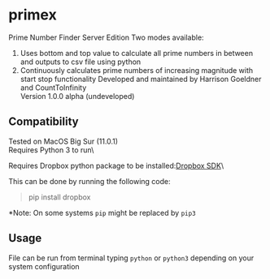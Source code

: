 # primex
Prime Number Finder Server Edition
Two modes available:
1. Uses bottom and top value to calculate all prime numbers in between and outputs to csv file using python
2. Continuously calculates prime numbers of increasing magnitude with start stop functionality
Developed and maintained by Harrison Goeldner and CountToInfinity\
Version 1.0.0 alpha (undeveloped)

## Compatibility
Tested on MacOS Big Sur (11.0.1)\
Requires Python 3 to run\

Requires Dropbox python package to be installed:[Dropbox SDK](https://www.dropbox.com/developers/documentation/python)\

This can be done by running the following code:

> pip install dropbox

*Note: On some systems `pip` might be replaced by `pip3`

## Usage
File can be run from terminal typing `python` or `python3` depending on your system configuration
